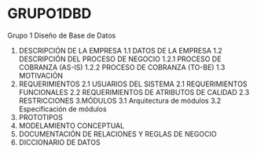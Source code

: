 # GRUPO1DBD
Grupo 1 Diseño de Base de Datos 

1. DESCRIPCIÓN DE LA EMPRESA
1.1 DATOS DE LA EMPRESA
1.2 DESCRIPCIÓN DEL PROCESO DE NEGOCIO
1.2.1 PROCESO DE COBRANZA (AS-IS)
1.2.2 PROCESO DE COBRANZA (TO-BE)
1.3 MOTIVACIÓN
2. REQUERIMIENTOS
2.1 USUARIOS DEL SISTEMA
2.1 REQUERIMIENTOS FUNCIONALES
2.2 REQUERIMIENTOS DE ATRIBUTOS DE CALIDAD
2.3 RESTRICCIONES 
3.MÓDULOS
3.1 Arquitectura de módulos
3.2 Especificación de módulos
8. PROTOTIPOS
9. MODELAMIENTO CONCEPTUAL
10. DOCUMENTACIÓN DE RELACIONES Y REGLAS DE NEGOCIO
11. DICCIONARIO DE DATOS
